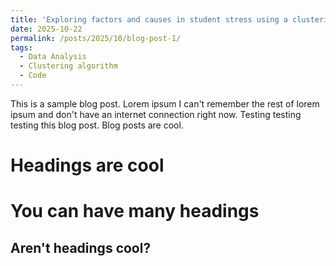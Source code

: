 ```yaml
---
title: 'Exploring factors and causes in student stress using a clustering algorithm'
date: 2025-10-22
permalink: /posts/2025/10/blog-post-1/
tags:
  - Data Analysis
  - Clustering algorithm
  - Code
---
```


This is a sample blog post. Lorem ipsum I can't remember the rest of lorem ipsum and don't have an internet connection right now. Testing testing testing this blog post. Blog posts are cool.

Headings are cool
======

You can have many headings
======

Aren't headings cool?
------